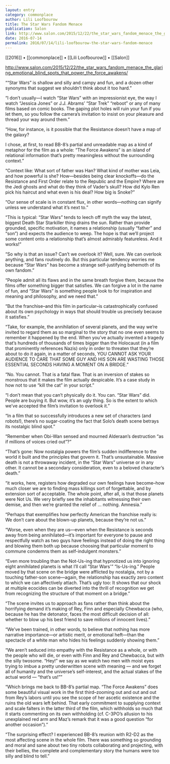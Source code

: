 ```yaml
---
layout: entry
category: commonplace
author: Lili Loofbourow
title: The Star Wars Fandom Menace
publication: Salon
link: http://www.salon.com/2015/12/22/the_star_wars_fandom_menace_the_glaring_emotional_blind_spots_that_power_the_force_awakens/
date: 2016-07-14
permalink: 2016/07/14/lili-loofbourow-the-star-wars-fandom-menace
---
```


[[2016]] • [[commonplace]] • [[Lili Loofbourow]] • [[Salon]]

http://www.salon.com/2015/12/22/the_star_wars_fandom_menace_the_glaring_emotional_blind_spots_that_power_the_force_awakens/

““Star Wars” is shallow and silly and campy and fun, and a dozen other synonyms that suggest we shouldn’t think about it too hard.”

“I don’t usually—I watch “Star Wars” with an impressionist eye, the way I watch “Jessica Jones” or J.J. Abrams’ “Star Trek” “reboot” or any of many films based on comic books. The gaping plot holes will ruin your fun if you let them, so you follow the camera’s invitation to insist on your pleasure and thread your way around them.”

“How, for instance, is it possible that the Resistance doesn’t have a map of the galaxy?

I chose, at first, to read BB-8’s partial and unreadable map as a kind of metaphor for the film as a whole: “The Force Awakens” is an island of relational information that’s pretty meaningless without the surrounding context.”

“Context like: What sort of father was Han? What kind of mother was Leia, and how powerful is she? How—besides being clear knockoffs—do the Resistance and First Order relate to the Republic and the Empire? Where are the Jedi ghosts and what do they think of Vader’s skull? How did Kylo Ren pick his haircut and what even is his deal? How big is Snoke?”

“Our sense of scale is in constant flux, in other words—nothing can signify unless we understand what it’s next to.”

“This is typical: “Star Wars” tends to leech off myth the way the latest, biggest Death Star Starkiller thing drains the sun. Rather than provide grounded, specific motivation, it names a relationship (usually “father” and “son”) and expects the audience to weep. The hope is that we’ll project some content onto a relationship that’s almost admirably featureless. And it works!”

“So why is that an issue? Can’t we overlook it? Well, sure. We can overlook anything, and fans routinely do. But this particular tendency worries me because “Star Wars” has become a strange self-justifying behemoth of its own fandom.”

“People admit all its flaws and in the same breath forgive them, because the films offer something bigger that satisfies. We can forgive a lot in the name of fun, and “Star Wars” is something people look to for inspiration and meaning and philosophy, and we need that.”

“But the franchise–and this film in particular–is catastrophically confused about its own psychology in ways that should trouble us precisely because it satisfies.”

“Take, for example, the annihilation of several planets, and the way we’re invited to regard them as so marginal to the story that no one even seems to remember it happened by the end. When you’ve actually invented a tragedy that’s hundreds of thousands of times bigger than the Holocaust (in a film that prominently references Nazis) only in order to threaten that they’re about to do it again, in a matter of seconds, YOU CANNOT ASK YOUR AUDIENCE TO CARE THAT SOME GUY AND HIS SON ARE WASTING THOSE ESSENTIAL SECONDS HAVING A MOMENT ON A BRIDGE.”

“No. You cannot. That is a fatal flaw. That is an inversion of stakes so monstrous that it makes the film actually despicable. It’s a case study in how not to use “kill the cat” in your script.”

“I don’t mean that you can’t physically do it. You can. “Star Wars” did. People are buying it. But wow, it’s an ugly thing. So is the extent to which we’ve accepted the film’s invitation to overlook it.”

“In a film that so successfully introduces a new set of characters (and robots!), there’s no sugar-coating the fact that Solo’s death scene betrays its nostalgic blind spot.”

“Remember when Obi-Wan sensed and mourned Alderaan’s destruction “as if millions of voices cried out”?”

“That’s gone: Now nostalgia powers the film’s sudden indifference to the world it built and the principles that govern it. That’s unsustainable. Massive death is not a throwaway incident, in the “Star Wars” universe or in any other. It cannot be a secondary consideration, even to a beloved character’s death.”

“it works, here, registers how degraded our own feelings have become–how much closer we are to finding mass killings sort of forgettable, and by extension sort of acceptable. The whole point, after all, is that those planets were Not Us. We very briefly see the inhabitants witnessing their own demise, and then we’re granted the relief of … nothing. Amnesia.”

“Perhaps that exemplifies how perfectly American the franchise really is: We don’t care about the blown-up planets, because they’re not us.”

“Worse, even when they are us—even when the Resistance is seconds away from being annihilated—it’s important for everyone to pause and respectfully watch as two guys have feelings instead of doing the right thing and blowing them both up because choosing that particular moment to commune condemns them as self-indulgent monsters.”

“Even more troubling than the Not-Us-ing that hypnotized us into ignoring eight annihilated planets is what I’ll call “Star Wars'” “Is-Us-ing.” People moved by that scene on the bridge were afflicted by nostalgia, not by a touching father-son scene—again, the relationship has exactly zero content to which we can affectively attach. That’s ugly too: It shows that our shock at multiple ecocides can be diverted into the thrill of recognition we get from recognizing the structure of that moment on a bridge.”

“The scene invites us to approach as fans rather than think about the horrifying demand it’s making of Rey, Finn and especially Chewbacca (who, because he has the detonator, faces the most difficult decision of all: whether to blow up his best friend to save millions of innocent lives).”

“We’ve been trained, in other words, to believe that nothing has more narrative importance—or artistic merit, or emotional heft—than the spectacle of a white man who hides his feelings suddenly showing them.”

“We aren’t seduced into empathy with the Resistance as a whole, or with the people who will die, or even with Finn and Rey and Chewbacca, but with the silly twosome. “Hey!” we say as we watch two men with moist eyes trying to imbue a pretty underwritten scene with meaning — and we forget all of humanity and the universe’s self-interest, and the actual stakes of the actual world — “that’s us!””

“Which brings me back to BB-8’s partial map. “The Force Awakens” does some beautiful visual work in the first third–zooming out and out and out from Rey’s labors until you see the scope of her ascetic existence and the ruins the old wars left behind. That early commitment to supplying context and scale falters in the latter third of the film, which withholds so much that it starts commenting on its own withholding (cf. C-3PO’s allusion to his unexplained red arm and Maz’s remark that it was a good question “for another occasion”).”

“The surprising effect? I experienced BB-8’s reunion with R2-D2 as the most affecting scene in the whole film. There was something so grounding and moral and sane about two tiny robots collaborating and projecting, with their bellies, the complete and complementary story the humans were too silly and blind to tell.”


